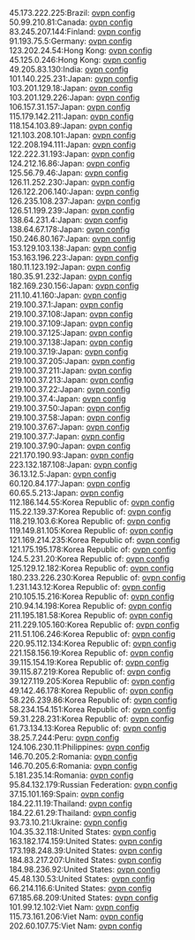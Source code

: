 45.173.222.225:Brazil: [ovpn config](vpn/45_173_222_225.ovpn)  
50.99.210.81:Canada: [ovpn config](vpn/50_99_210_81.ovpn)  
83.245.207.144:Finland: [ovpn config](vpn/83_245_207_144.ovpn)  
91.193.75.5:Germany: [ovpn config](vpn/91_193_75_5.ovpn)  
123.202.24.54:Hong Kong: [ovpn config](vpn/123_202_24_54.ovpn)  
45.125.0.246:Hong Kong: [ovpn config](vpn/45_125_0_246.ovpn)  
49.205.83.130:India: [ovpn config](vpn/49_205_83_130.ovpn)  
101.140.225.231:Japan: [ovpn config](vpn/101_140_225_231.ovpn)  
103.201.129.18:Japan: [ovpn config](vpn/103_201_129_18.ovpn)  
103.201.129.226:Japan: [ovpn config](vpn/103_201_129_226.ovpn)  
106.157.31.157:Japan: [ovpn config](vpn/106_157_31_157.ovpn)  
115.179.142.211:Japan: [ovpn config](vpn/115_179_142_211.ovpn)  
118.154.103.89:Japan: [ovpn config](vpn/118_154_103_89.ovpn)  
121.103.208.101:Japan: [ovpn config](vpn/121_103_208_101.ovpn)  
122.208.194.111:Japan: [ovpn config](vpn/122_208_194_111.ovpn)  
122.222.31.193:Japan: [ovpn config](vpn/122_222_31_193.ovpn)  
124.212.16.86:Japan: [ovpn config](vpn/124_212_16_86.ovpn)  
125.56.79.46:Japan: [ovpn config](vpn/125_56_79_46.ovpn)  
126.11.252.230:Japan: [ovpn config](vpn/126_11_252_230.ovpn)  
126.122.206.140:Japan: [ovpn config](vpn/126_122_206_140.ovpn)  
126.235.108.237:Japan: [ovpn config](vpn/126_235_108_237.ovpn)  
126.51.199.239:Japan: [ovpn config](vpn/126_51_199_239.ovpn)  
138.64.231.4:Japan: [ovpn config](vpn/138_64_231_4.ovpn)  
138.64.67.178:Japan: [ovpn config](vpn/138_64_67_178.ovpn)  
150.246.80.167:Japan: [ovpn config](vpn/150_246_80_167.ovpn)  
153.129.103.138:Japan: [ovpn config](vpn/153_129_103_138.ovpn)  
153.163.196.223:Japan: [ovpn config](vpn/153_163_196_223.ovpn)  
180.11.123.192:Japan: [ovpn config](vpn/180_11_123_192.ovpn)  
180.35.91.232:Japan: [ovpn config](vpn/180_35_91_232.ovpn)  
182.169.230.156:Japan: [ovpn config](vpn/182_169_230_156.ovpn)  
211.10.41.160:Japan: [ovpn config](vpn/211_10_41_160.ovpn)  
219.100.37.1:Japan: [ovpn config](vpn/219_100_37_1.ovpn)  
219.100.37.108:Japan: [ovpn config](vpn/219_100_37_108.ovpn)  
219.100.37.109:Japan: [ovpn config](vpn/219_100_37_109.ovpn)  
219.100.37.125:Japan: [ovpn config](vpn/219_100_37_125.ovpn)  
219.100.37.138:Japan: [ovpn config](vpn/219_100_37_138.ovpn)  
219.100.37.19:Japan: [ovpn config](vpn/219_100_37_19.ovpn)  
219.100.37.205:Japan: [ovpn config](vpn/219_100_37_205.ovpn)  
219.100.37.211:Japan: [ovpn config](vpn/219_100_37_211.ovpn)  
219.100.37.213:Japan: [ovpn config](vpn/219_100_37_213.ovpn)  
219.100.37.22:Japan: [ovpn config](vpn/219_100_37_22.ovpn)  
219.100.37.4:Japan: [ovpn config](vpn/219_100_37_4.ovpn)  
219.100.37.50:Japan: [ovpn config](vpn/219_100_37_50.ovpn)  
219.100.37.58:Japan: [ovpn config](vpn/219_100_37_58.ovpn)  
219.100.37.67:Japan: [ovpn config](vpn/219_100_37_67.ovpn)  
219.100.37.7:Japan: [ovpn config](vpn/219_100_37_7.ovpn)  
219.100.37.90:Japan: [ovpn config](vpn/219_100_37_90.ovpn)  
221.170.190.93:Japan: [ovpn config](vpn/221_170_190_93.ovpn)  
223.132.187.108:Japan: [ovpn config](vpn/223_132_187_108.ovpn)  
36.13.12.5:Japan: [ovpn config](vpn/36_13_12_5.ovpn)  
60.120.84.177:Japan: [ovpn config](vpn/60_120_84_177.ovpn)  
60.65.5.213:Japan: [ovpn config](vpn/60_65_5_213.ovpn)  
112.186.144.55:Korea Republic of: [ovpn config](vpn/112_186_144_55.ovpn)  
115.22.139.37:Korea Republic of: [ovpn config](vpn/115_22_139_37.ovpn)  
118.219.103.6:Korea Republic of: [ovpn config](vpn/118_219_103_6.ovpn)  
119.149.81.105:Korea Republic of: [ovpn config](vpn/119_149_81_105.ovpn)  
121.169.214.235:Korea Republic of: [ovpn config](vpn/121_169_214_235.ovpn)  
121.175.195.178:Korea Republic of: [ovpn config](vpn/121_175_195_178.ovpn)  
124.5.231.20:Korea Republic of: [ovpn config](vpn/124_5_231_20.ovpn)  
125.129.12.182:Korea Republic of: [ovpn config](vpn/125_129_12_182.ovpn)  
180.233.226.230:Korea Republic of: [ovpn config](vpn/180_233_226_230.ovpn)  
1.231.143.12:Korea Republic of: [ovpn config](vpn/1_231_143_12.ovpn)  
210.105.15.216:Korea Republic of: [ovpn config](vpn/210_105_15_216.ovpn)  
210.94.14.198:Korea Republic of: [ovpn config](vpn/210_94_14_198.ovpn)  
211.195.181.58:Korea Republic of: [ovpn config](vpn/211_195_181_58.ovpn)  
211.229.105.160:Korea Republic of: [ovpn config](vpn/211_229_105_160.ovpn)  
211.51.106.246:Korea Republic of: [ovpn config](vpn/211_51_106_246.ovpn)  
220.95.112.134:Korea Republic of: [ovpn config](vpn/220_95_112_134.ovpn)  
221.158.156.19:Korea Republic of: [ovpn config](vpn/221_158_156_19.ovpn)  
39.115.154.19:Korea Republic of: [ovpn config](vpn/39_115_154_19.ovpn)  
39.115.87.219:Korea Republic of: [ovpn config](vpn/39_115_87_219.ovpn)  
39.127.119.205:Korea Republic of: [ovpn config](vpn/39_127_119_205.ovpn)  
49.142.46.178:Korea Republic of: [ovpn config](vpn/49_142_46_178.ovpn)  
58.226.239.86:Korea Republic of: [ovpn config](vpn/58_226_239_86.ovpn)  
58.234.154.151:Korea Republic of: [ovpn config](vpn/58_234_154_151.ovpn)  
59.31.228.231:Korea Republic of: [ovpn config](vpn/59_31_228_231.ovpn)  
61.73.134.13:Korea Republic of: [ovpn config](vpn/61_73_134_13.ovpn)  
38.25.7.244:Peru: [ovpn config](vpn/38_25_7_244.ovpn)  
124.106.230.11:Philippines: [ovpn config](vpn/124_106_230_11.ovpn)  
146.70.205.2:Romania: [ovpn config](vpn/146_70_205_2.ovpn)  
146.70.205.6:Romania: [ovpn config](vpn/146_70_205_6.ovpn)  
5.181.235.14:Romania: [ovpn config](vpn/5_181_235_14.ovpn)  
95.84.132.179:Russian Federation: [ovpn config](vpn/95_84_132_179.ovpn)  
37.15.101.169:Spain: [ovpn config](vpn/37_15_101_169.ovpn)  
184.22.11.19:Thailand: [ovpn config](vpn/184_22_11_19.ovpn)  
184.22.61.29:Thailand: [ovpn config](vpn/184_22_61_29.ovpn)  
93.73.10.21:Ukraine: [ovpn config](vpn/93_73_10_21.ovpn)  
104.35.32.118:United States: [ovpn config](vpn/104_35_32_118.ovpn)  
163.182.174.159:United States: [ovpn config](vpn/163_182_174_159.ovpn)  
173.198.248.39:United States: [ovpn config](vpn/173_198_248_39.ovpn)  
184.83.217.207:United States: [ovpn config](vpn/184_83_217_207.ovpn)  
184.98.236.92:United States: [ovpn config](vpn/184_98_236_92.ovpn)  
45.48.130.53:United States: [ovpn config](vpn/45_48_130_53.ovpn)  
66.214.116.6:United States: [ovpn config](vpn/66_214_116_6.ovpn)  
67.185.68.209:United States: [ovpn config](vpn/67_185_68_209.ovpn)  
101.99.12.102:Viet Nam: [ovpn config](vpn/101_99_12_102.ovpn)  
115.73.161.206:Viet Nam: [ovpn config](vpn/115_73_161_206.ovpn)  
202.60.107.75:Viet Nam: [ovpn config](vpn/202_60_107_75.ovpn)  
